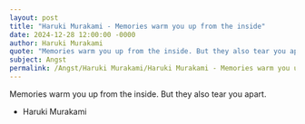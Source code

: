 ```yaml
---
layout: post
title: "Haruki Murakami - Memories warm you up from the inside"
date: 2024-12-28 12:00:00 -0000
author: Haruki Murakami
quote: "Memories warm you up from the inside. But they also tear you apart."
subject: Angst
permalink: /Angst/Haruki Murakami/Haruki Murakami - Memories warm you up from the inside
---
```


Memories warm you up from the inside. But they also tear you apart.

- Haruki Murakami
